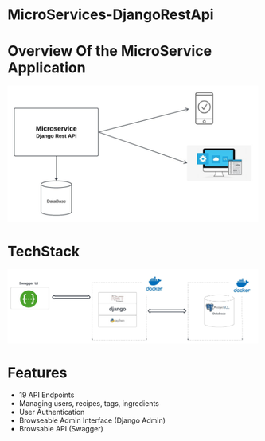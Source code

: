 # MicroServices-DjangoRestApi
# Overview Of the MicroService Application 
![plot](./AgileDevelopment.jpeg)
# TechStack 
![plot](./images/TechStack.jpeg)


# Features
- 19 API Endpoints
- Managing users, recipes, tags, ingredients
- User Authentication
- Browseable Admin Interface (Django Admin)
- Browsable API (Swagger)